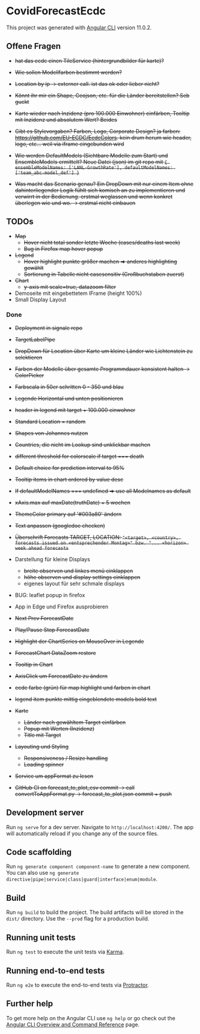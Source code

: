 # CovidForecastEcdc

This project was generated with [Angular CLI](https://github.com/angular/angular-cli) version 11.0.2.

## Offene Fragen

- ~~hat das ecdc einen TileService (hintergrundbilder für karte)?~~
- ~~Wie sollen Modellfarben bestimmt werden?~~
- ~~Location by ip -> externer call. ist das ok oder lieber nicht?~~

- ~~Könnt ihr mir ein Shape, Geojson, etc. für die Länder bereitstellen? Seb guckt~~

- ~~Karte wieder nach Inzidenz (pro 100.000 Einwohner) einfärben, Tooltip mit Inzidenz und absolutem Wert? Beides~~
- ~~Gibt es Stylevorgaben? Farben, Logo, Corporate Design? ja farben: <https://github.com/EU-ECDC/EcdcColors>. kein drum herum wie header, logo, etc... weil via iframe eingebunden wird~~
- ~~Wie werden DefaultModels (Sichtbare Modelle zum Start) und EnsembleModels ermittelt? Neue Datei (json) im git repo mit `{
  ensembleModelNames: ['LANL-GrowthRate'],
  defaultModelNames: ['team_abc-model_def']
}`~~
- ~~Was macht das Scenario genau? Ein DropDown mit nur einem Item ohne dahinterliegender Logik fühlt sich komisch an zu implementieren und verwirrt in der Bedienung. erstmal weglassen und wenn konkret überlegen wie und wo. -> erstmal nicht einbauen~~

## TODOs

- ~~Map~~
  - ~~Hover nicht total sonder letzte Woche (cases/deaths last week)~~
  - ~~Bug in Firefox map hover popup~~
- ~~Legend~~
  - ~~Hover highlight punkte größer machen => anderes highlighting gewählt~~
  - ~~Sortierung in Tabelle nicht casesensitiv (Großbuchstaben zuerst)~~
- ~~Chart~~
  - ~~y-axis mit scale=true, datazoom filter~~
- Demoseite mit eingebettetem IFrame (height 100%)
- Small Display Layout

### Done

- ~~Deployment in signale repo~~
- ~~TargetLabelPipe~~
- ~~DropDown für Location über Karte um kleine Länder wie Lichtenstein zu selektieren~~
- ~~Farben der Modelle über gesamte Programmdauer konsistent halten -> ColorPicker~~
- ~~Farbscala in 50er schritten 0 - 350 und blau~~
- ~~Legende Horizontal und unten positionieren~~
- ~~header in legend mit target + 100.000 einwohner~~
- ~~Standard Location = random~~
- ~~Shapes von Johannes nutzen~~
- ~~Countries, die nicht im Lookup sind unklickbar machen~~
- ~~different threshold for colorscale if target === death~~
- ~~Default choice for prediction interval to 95%~~
- ~~Tooltip items in chart ordered by value desc~~
- ~~If defaultModelNames === undefined => use all Modelnames as default~~
- ~~xAxis.max auf maxDate(truthDate) + 5 wochen~~
- ~~ThemeColor primary auf '#003a80' ändern~~
- ~~Text anpassen (googledoc checken)~~
- ~~Überschrift Forecasts TARGET, LOCATION: `"<target>, <country>, forecasts issued on <entsprechender Montag>" bzw. "... <horizon> week ahead forecasts`~~
- Darstellung für kleine Displays
  - ~~breite observen und linkes menü einklappen~~
  - ~~höhe observen und display settings einklappen~~
  - eigenes layout für sehr schmale displays
- BUG: leaflet popup in firefox
- App in Edge und Firefox ausprobieren

- ~~Next Prev ForecastDate~~
- ~~Play/Pause Stop ForecastDate~~
- ~~Highlight der ChartSeries on MouseOver in Legende~~
- ~~ForecastChart DataZoom restore~~
- ~~Tooltip in Chart~~
- ~~AxisClick um ForecastDate zu ändern~~
- ~~ecdc farbe (grün) für map highlight und farben in chart~~
- ~~legend item punkte mittig eingeblendete models bold text~~
- ~~Karte~~
  - ~~Länder nach gewähltem Target einfärben~~
  - ~~Popup mit Werten (Inzidenz)~~
  - ~~Title mit Target~~
- ~~Layouting und Styling~~
  - ~~Responsiveness / Resize handling~~
  - ~~Loading spinner~~
- ~~Service um appFormat zu lesen~~
- ~~GitHub CI on forecast_to_plot_csv commit -> call convertToAppFormat.py -> forecast_to_plot.json commit + push~~

## Development server

Run `ng serve` for a dev server. Navigate to `http://localhost:4200/`. The app will automatically reload if you change any of the source files.

## Code scaffolding

Run `ng generate component component-name` to generate a new component. You can also use `ng generate directive|pipe|service|class|guard|interface|enum|module`.

## Build

Run `ng build` to build the project. The build artifacts will be stored in the `dist/` directory. Use the `--prod` flag for a production build.

## Running unit tests

Run `ng test` to execute the unit tests via [Karma](https://karma-runner.github.io).

## Running end-to-end tests

Run `ng e2e` to execute the end-to-end tests via [Protractor](http://www.protractortest.org/).

## Further help

To get more help on the Angular CLI use `ng help` or go check out the [Angular CLI Overview and Command Reference](https://angular.io/cli) page.
